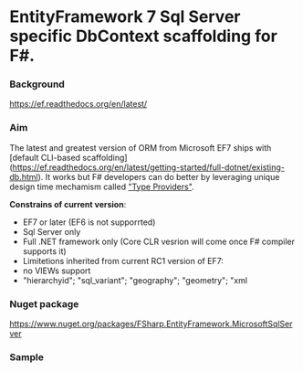# EntityFramework 7 Sql Server specific DbContext scaffolding for F#.

### Background

https://ef.readthedocs.org/en/latest/

### Aim

The latest and greatest version of ORM from Microsoft EF7 ships with [default CLI-based scaffolding] (https://ef.readthedocs.org/en/latest/getting-started/full-dotnet/existing-db.html). It works but F#
developers can do better by leveraging unique design time mechamism called ["Type Providers"](https://msdn.microsoft.com/en-us/library/hh156509.aspx).

__Constrains of current version__:
* EF7 or later (EF6 is not supporrted)
* Sql Server only
* Full .NET framework only (Core CLR vesrion will come once F# compiler supports it)
* Limitetions inherited from current RC1 version of EF7: 
*   no VIEWs support
*   "hierarchyid"; "sql_variant"; "geography"; "geometry"; "xml 

### Nuget package 

https://www.nuget.org/packages/FSharp.EntityFramework.MicrosoftSqlServer

### Sample

